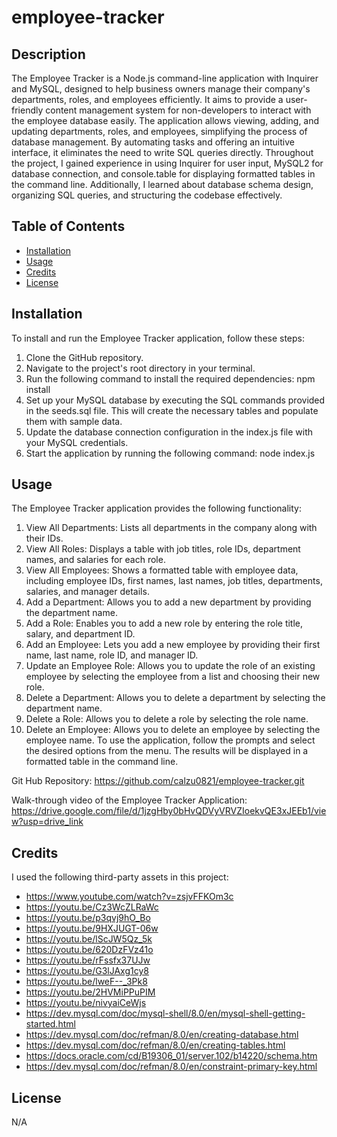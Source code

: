 # employee-tracker

## Description
The Employee Tracker is a Node.js command-line application with Inquirer and MySQL, designed to help business owners manage their company's departments, roles, and employees efficiently. It aims to provide a user-friendly content management system for non-developers to interact with the employee database easily. The application allows viewing, adding, and updating departments, roles, and employees, simplifying the process of database management. By automating tasks and offering an intuitive interface, it eliminates the need to write SQL queries directly. Throughout the project, I gained experience in using Inquirer for user input, MySQL2 for database connection, and console.table for displaying formatted tables in the command line. Additionally, I learned about database schema design, organizing SQL queries, and structuring the codebase effectively.

## Table of Contents
- [Installation](#installation)
- [Usage](#usage)
- [Credits](#credits)
- [License](#license)

## Installation
To install and run the Employee Tracker application, follow these steps:
1. Clone the GitHub repository.
2. Navigate to the project's root directory in your terminal.
3. Run the following command to install the required dependencies: npm install
4. Set up your MySQL database by executing the SQL commands provided in the seeds.sql file. This will create the necessary tables and populate them with sample data.
5. Update the database connection configuration in the index.js file with your MySQL credentials.
6. Start the application by running the following command: node index.js

## Usage
The Employee Tracker application provides the following functionality:
1. View All Departments: Lists all departments in the company along with their IDs.
2. View All Roles: Displays a table with job titles, role IDs, department names, and salaries for each role.
3. View All Employees: Shows a formatted table with employee data, including employee IDs, first names, last names, job titles, departments, salaries, and manager details.
4. Add a Department: Allows you to add a new department by providing the department name.
5. Add a Role: Enables you to add a new role by entering the role title, salary, and department ID.
6. Add an Employee: Lets you add a new employee by providing their first name, last name, role ID, and manager ID.
7. Update an Employee Role: Allows you to update the role of an existing employee by selecting the employee from a list and choosing their new role.
8. Delete a Department: Allows you to delete a department by selecting the department name.
9. Delete a Role: Allows you to delete a role by selecting the role name.
10. Delete an Employee: Allows you to delete an employee by selecting the employee name.
To use the application, follow the prompts and select the desired options from the menu. The results will be displayed in a formatted table in the command line.

Git Hub Repository:
https://github.com/calzu0821/employee-tracker.git

Walk-through video of the Employee Tracker Application:
https://drive.google.com/file/d/1jzgHby0bHvQDVyVRVZIoekvQE3xJEEb1/view?usp=drive_link

## Credits
I used the following third-party assets in this project:
- https://www.youtube.com/watch?v=zsjvFFKOm3c
- https://youtu.be/Cz3WcZLRaWc
- https://youtu.be/p3qvj9hO_Bo
- https://youtu.be/9HXJUGT-06w
- https://youtu.be/lScJW5Qz_5k
- https://youtu.be/620DzFVz41o
- https://youtu.be/rFssfx37UJw
- https://youtu.be/G3lJAxg1cy8
- https://youtu.be/lweF--_3Pk8
- https://youtu.be/2HVMiPPuPIM
- https://youtu.be/nivyaiCeWjs
- https://dev.mysql.com/doc/mysql-shell/8.0/en/mysql-shell-getting-started.html
- https://dev.mysql.com/doc/refman/8.0/en/creating-database.html
- https://dev.mysql.com/doc/refman/8.0/en/creating-tables.html
- https://docs.oracle.com/cd/B19306_01/server.102/b14220/schema.htm
- https://dev.mysql.com/doc/refman/8.0/en/constraint-primary-key.html

## License
N/A
